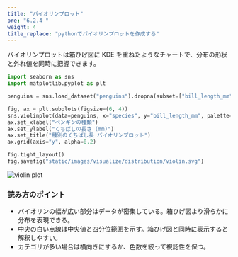 ```yaml
---
title: "バイオリンプロット"
pre: "6.2.4 "
weight: 4
title_replace: "pythonでバイオリンプロットを作成する"
---
```


バイオリンプロットは箱ひげ図に KDE を重ねたようなチャートで、分布の形状と外れ値を同時に把握できます。

```python
import seaborn as sns
import matplotlib.pyplot as plt

penguins = sns.load_dataset("penguins").dropna(subset=["bill_length_mm", "species"])

fig, ax = plt.subplots(figsize=(6, 4))
sns.violinplot(data=penguins, x="species", y="bill_length_mm", palette="Set3", ax=ax)
ax.set_xlabel("ペンギンの種類")
ax.set_ylabel("くちばしの長さ (mm)")
ax.set_title("種別のくちばし長 バイオリンプロット")
ax.grid(axis="y", alpha=0.2)

fig.tight_layout()
fig.savefig("static/images/visualize/distribution/violin.svg")
```

![violin plot](/images/visualize/distribution/violin.svg)

### 読み方のポイント

- バイオリンの幅が広い部分はデータが密集している。箱ひげ図より滑らかに分布を表現できる。
- 中央の白い点線は中央値と四分位範囲を示す。箱ひげ図と同時に表示すると解釈しやすい。
- カテゴリが多い場合は横向きにするか、色数を絞って視認性を保つ。
